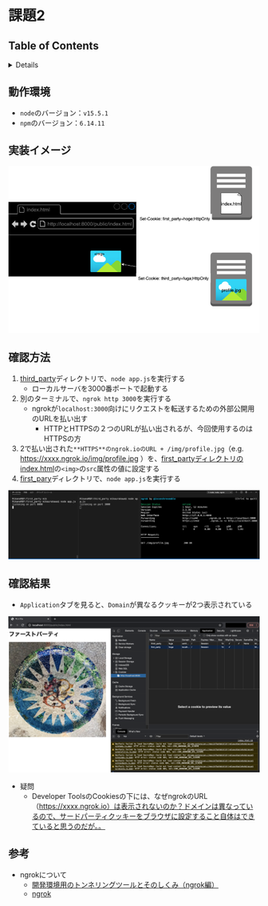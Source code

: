 # 課題2

## Table of Contents
<!-- START doctoc generated TOC please keep comment here to allow auto update -->
<!-- DON'T EDIT THIS SECTION, INSTEAD RE-RUN doctoc TO UPDATE -->
<details>
<summary>Details</summary>

- [動作環境](#%E5%8B%95%E4%BD%9C%E7%92%B0%E5%A2%83)
- [実装イメージ](#%E5%AE%9F%E8%A3%85%E3%82%A4%E3%83%A1%E3%83%BC%E3%82%B8)
- [確認方法](#%E7%A2%BA%E8%AA%8D%E6%96%B9%E6%B3%95)
- [確認結果](#%E7%A2%BA%E8%AA%8D%E7%B5%90%E6%9E%9C)
- [参考](#%E5%8F%82%E8%80%83)

</details>
<!-- END doctoc generated TOC please keep comment here to allow auto update -->

## 動作環境

* `node`のバージョン：`v15.5.1`
* `npm`のバージョン：`6.14.11`

## 実装イメージ

![](../../../assets/third_party_cookie_architecture.png)

## 確認方法

1. [third_party](./third_party)ディレクトリで、`node app.js`を実行する
   * ローカルサーバを3000番ポートで起動する
2. 別のターミナルで、`ngrok http 3000`を実行する
   * ngrokが`localhost:3000`向けにリクエストを転送するための外部公開用のURLを払い出す
     * HTTPとHTTPSの２つのURLが払い出されるが、今回使用するのはHTTPSの方
3. 2で払い出された`**HTTPS**のngrok.ioのURL + /img/profile.jpg`（e.g. https://xxxx.ngrok.io/img/profile.jpg ）を、[first_partyディレクトリのindex.html](./first_party/public/index.html)の`<img>`の`src`属性の値に設定する
4. [first_pary](./first_party)ディレクトリで、`node app.js`を実行する

![](../../../assets/third_party_terminal.png)

## 確認結果

* `Application`タブを見ると、`Domain`が異なるクッキーが2つ表示されている

![](../../../assets/third_party_cookie_result.png)

* 疑問
  * Developer ToolsのCookiesの下には、なぜngrokのURL（https://xxxx.ngrok.io）は表示されないのか？ドメインは異なっているので、サードパーティクッキーをブラウザに設定すること自体はできていると思うのだが。。

## 参考

* ngrokについて
  * [開発環境用のトンネリングツールとそのしくみ（ngrok編）](https://speakerdeck.com/gishi_yama/mild-web-sap06)
  * [ngrok](https://ngrok.com/)
